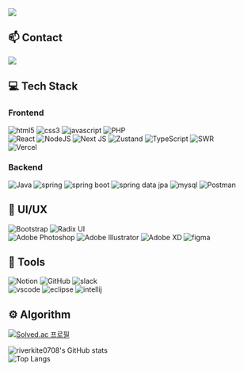 <a href="https://github.com/devxb/gitanimals">
  <img src="https://render.gitanimals.org/farms/riverkite0708"/>
</a>

## 📫 Contact   
<a href="mailto:oka1313@gmail.com">
    <img src="https://img.shields.io/badge/0908xmrqkr@gmail.com-D14836?style=for-the-badge&logo=gmail&logoColor=white"/>
</a>

## 💻 Tech Stack   
### Frontend   
![html5](https://img.shields.io/badge/html5-E34F26.svg?&style=for-the-badge&logo=html5&logoColor=white)
![css3](https://img.shields.io/badge/css3-1572B6.svg?&style=for-the-badge&logo=css3&logoColor=white)
![javascript](https://img.shields.io/badge/javascript-F7DF1E.svg?&style=for-the-badge&logo=javascript&logoColor=white)
![PHP](https://img.shields.io/badge/php-%23777BB4.svg?style=for-the-badge&logo=php&logoColor=white)   
![React](https://img.shields.io/badge/react-%2320232a.svg?style=for-the-badge&logo=react&logoColor=%2361DAFB)
![NodeJS](https://img.shields.io/badge/node.js-6DA55F?style=for-the-badge&logo=node.js&logoColor=white)
![Next JS](https://img.shields.io/badge/Next.js-black?style=for-the-badge&logo=next.js&logoColor=white)
![Zustand](https://img.shields.io/badge/Zustand-orange?style=for-the-badge&logo=zustand&logoColor=white)
![TypeScript](https://img.shields.io/badge/TypeScript-%23007ACC.svg?style=for-the-badge&logo=typescript&logoColor=white)
![SWR](https://img.shields.io/badge/SWR-black.svg?style=for-the-badge&logo=swr&logoColor=white)   
![Vercel](https://img.shields.io/badge/Vercel-000000?style=for-the-badge&logo=Vercel&logoColor=white)   
### Backend   
![Java](https://img.shields.io/badge/java-%23ED8B00.svg?style=for-the-badge&logo=openjdk&logoColor=white)
![spring](https://img.shields.io/badge/spring-6DB33F.svg?&style=for-the-badge&logo=spring&logoColor=white)
![spring boot](https://img.shields.io/badge/SpringBoot-6DB33F?style=for-the-badge&logo=SpringBoot&logoColor=white)
![spring data jpa](https://img.shields.io/badge/SpringDataJpa-6DB33F?style=for-the-badge&logo=SpringDataJpat&logoColor=white)
![mysql](https://img.shields.io/badge/mysql-4479A1.svg?&style=for-the-badge&logo=mysql&logoColor=white)
![Postman](https://img.shields.io/badge/Postman-FF6C37?style=for-the-badge&logo=postman&logoColor=white)

## 🎨 UI/UX
![Bootstrap](https://img.shields.io/badge/bootstrap-%238511FA.svg?style=for-the-badge&logo=bootstrap&logoColor=white)
![Radix UI](https://img.shields.io/badge/radix%20ui-161618.svg?style=for-the-badge&logo=radix-ui&logoColor=white)   
![Adobe Photoshop](https://img.shields.io/badge/adobe%20photoshop-%2331A8FF.svg?style=for-the-badge&logo=adobe%20photoshop&logoColor=white)
![Adobe Illustrator](https://img.shields.io/badge/adobe%20illustrator-%23FF9A00.svg?style=for-the-badge&logo=adobe%20illustrator&logoColor=white)
![Adobe XD](https://img.shields.io/badge/Adobe%20XD-470137?style=for-the-badge&logo=Adobe%20XD&logoColor=#FF61F6)
![figma](https://img.shields.io/badge/figma-f24e1e?style=for-the-badge&logo=figma&logoColor=ffffff)

## 📌 Tools
![Notion](https://img.shields.io/badge/Notion-eeeeee.svg?style=for-the-badge&logo=notion&logoColor=000000)
![GitHub](https://img.shields.io/badge/github-%23121011.svg?style=for-the-badge&logo=github&logoColor=white)
![slack](https://img.shields.io/badge/slack-4A154B.svg?&style=for-the-badge&logo=slack&logoColor=white)   
![vscode](https://img.shields.io/badge/vscode-007ACC.svg?&style=for-the-badge&logo=visualstudiocode&logoColor=white)
![eclipse](https://img.shields.io/badge/eclipse-2C2255.svg?&style=for-the-badge&logo=eclipseide&logoColor=white)
![intellij](https://img.shields.io/badge/intellij-000000.svg?&style=for-the-badge&logo=intellijidea&logoColor=white)   

## ⚙️ Algorithm
[![Solved.ac 프로필](http://mazassumnida.wtf/api/v2/generate_badge?boj=goldgul)](https://solved.ac/goldgul)

![riverkite0708's GitHub stats](https://github-readme-stats.vercel.app/api?username=riverkite0708&show_icons=true&theme=radical)   
![Top Langs](https://github-readme-stats.vercel.app/api/top-langs/?username=riverkite0708&layout=compact)   

